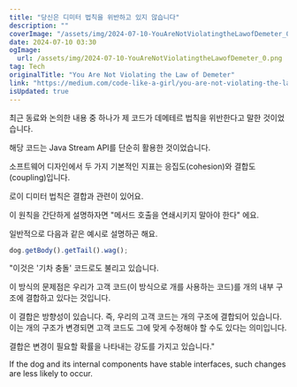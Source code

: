 ```yaml
---
title: "당신은 디미터 법칙을 위반하고 있지 않습니다"
description: ""
coverImage: "/assets/img/2024-07-10-YouAreNotViolatingtheLawofDemeter_0.png"
date: 2024-07-10 03:30
ogImage: 
  url: /assets/img/2024-07-10-YouAreNotViolatingtheLawofDemeter_0.png
tag: Tech
originalTitle: "You Are Not Violating the Law of Demeter"
link: "https://medium.com/code-like-a-girl/you-are-not-violating-the-law-of-demeter-cd48298aa02c"
isUpdated: true
---
```





최근 동료와 논의한 내용 중 하나가 제 코드가 데메테르 법칙을 위반한다고 말한 것이었습니다.

해당 코드는 Java Stream API를 단순히 활용한 것이었습니다.

소프트웨어 디자인에서 두 가지 기본적인 지표는 응집도(cohesion)와 결합도(coupling)입니다.

<div class="content-ad"></div>

로이 디미터 법칙은 결합과 관련이 있어요.

이 원칙을 간단하게 설명하자면 "메서드 호출을 연쇄시키지 말아야 한다" 에요.

일반적으로 다음과 같은 예시로 설명하곤 해요.

```js
dog.getBody().getTail().wag();
```

<div class="content-ad"></div>

"이것은 '기차 충돌' 코드로도 불리고 있습니다.

이 방식의 문제점은 우리가 고객 코드(이 방식으로 개를 사용하는 코드)를 개의 내부 구조에 결합하고 있다는 것입니다.

이 결합은 방향성이 있습니다. 즉, 우리의 고객 코드는 개의 구조에 결합되어 있습니다. 이는 개의 구조가 변경되면 고객 코드도 그에 맞게 수정해야 할 수도 있다는 의미입니다.

결합은 변경이 필요할 확률을 나타내는 강도를 가지고 있습니다."

<div class="content-ad"></div>

If the dog and its internal components have stable interfaces, such changes are less likely to occur.